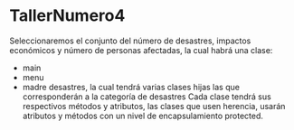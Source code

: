 # TallerNumero4
Seleccionaremos el conjunto del número de desastres, impactos económicos y número de personas afectadas, la cual habrá una clase:
- main 
- menu 
- madre desastres, la cual tendrá varias clases hijas las que corresponderán a la categoría de desastres
Cada clase tendrá sus respectivos métodos y atributos, las clases que usen herencia, usarán atributos y métodos con un nivel de encapsulamiento protected.
